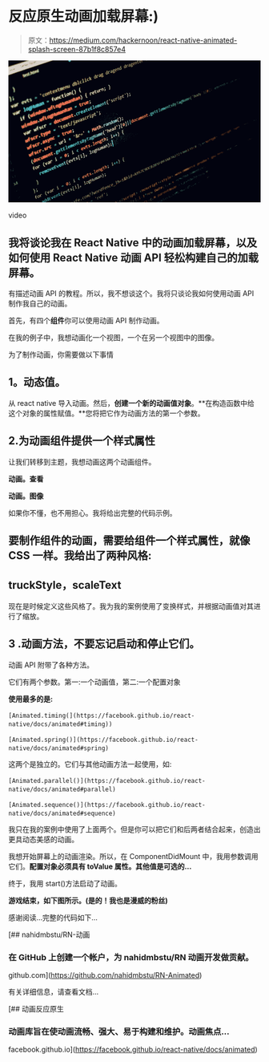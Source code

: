 # 反应原生动画加载屏幕:)

> 原文：<https://medium.com/hackernoon/react-native-animated-splash-screen-87b1f8c857e4>

![](img/1c594f476a06d2a07d1ff31cef9f7d73.png)

video

## 我将谈论我在 React Native 中的动画加载屏幕，以及如何使用 React Native 动画 API 轻松构建自己的加载屏幕。

有描述动画 API 的教程。所以，我不想谈这个。我将只谈论我如何使用动画 API 制作我自己的动画。

首先，有四个**组件**你可以使用动画 API 制作动画。

在我的例子中，我想动画化一个视图，一个在另一个视图中的图像。

为了制作动画，你需要做以下事情

## **1。动态值。**

从 react native 导入动画。然后，**创建一个新的动画值对象**。**在构造函数中给这个对象的属性赋值。**您将把它作为动画方法的第一个参数。

## 2.为动画组件提供一个样式属性

让我们转移到主题，我想动画这两个动画组件。

**动画。查看**

**动画。图像**

如果你不懂，也不用担心。我将给出完整的代码示例。

## 要制作组件的动画，需要给组件一个样式属性，就像 CSS 一样。我给出了两种风格:

## truckStyle，scaleText

现在是时候定义这些风格了。我为我的案例使用了变换样式，并根据动画值对其进行了缩放。

## 3 .动画方法，不要忘记启动和停止它们。

动画 API 附带了各种方法。

它们有两个参数。第一:一个动画值，第二:一个配置对象

**使用最多的是:**

`[Animated.timing(](https://facebook.github.io/react-native/docs/animated#timing))`

`[Animated.spring()](https://facebook.github.io/react-native/docs/animated#spring)`

这两个是独立的。它们与其他动画方法一起使用，如:

`[Animated.parallel()](https://facebook.github.io/react-native/docs/animated#parallel)`

`[Animated.sequence()](https://facebook.github.io/react-native/docs/animated#sequence)`

我只在我的案例中使用了上面两个。但是你可以把它们和后两者结合起来，创造出更具动态美感的动画。

我想开始屏幕上的动画渲染。所以，在 ComponentDidMount 中，我用参数调用它们。**配置对象必须具有 toValue 属性。其他值是可选的…**

终于，我用 start()方法启动了动画。

**游戏结束，如下图所示。(是的！我也是漫威的粉丝)**

感谢阅读…完整的代码如下…

[](https://github.com/nahidmbstu/RN-Animated) [## nahidmbstu/RN-动画

### 在 GitHub 上创建一个帐户，为 nahidmbstu/RN 动画开发做贡献。

github.com](https://github.com/nahidmbstu/RN-Animated) 

有关详细信息，请查看文档…

[](https://facebook.github.io/react-native/docs/animated) [## 动画反应原生

### 动画库旨在使动画流畅、强大、易于构建和维护。动画焦点…

facebook.github.io](https://facebook.github.io/react-native/docs/animated)